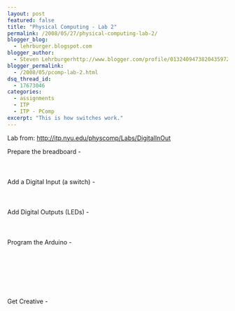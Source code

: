 ```yaml
---
layout: post
featured: false
title: "Physical Computing - Lab 2"
permalink: /2008/05/27/physical-computing-lab-2/
blogger_blog:
  - lehrburger.blogspot.com
blogger_author:
  - Steven Lehrburgerhttp://www.blogger.com/profile/01324094738204359728noreply@blogger.com
blogger_permalink:
  - /2008/05/pcomp-lab-2.html
dsq_thread_id:
  - 17673046
categories:
  - assignments
  - ITP
  - ITP - PComp
excerpt: "This is how switches work."
---
```

Lab from: <http://itp.nyu.edu/physcomp/Labs/DigitalInOut>

Prepare the breadboard -  
###### <a href="http://lehrburger.com/PComp_Labs1-2/iPhone-67.jpg"><img src="http://lehrburger.com/PComp_Labs1-2/iPhone-67.jpg" alt="" id="BLOGGER_PHOTO_ID_5205122160176868562" /></a>

Add a Digital Input (a switch) -  
###### <a href="http://lehrburger.com/PComp_Labs1-2/iPhone-69.jpg"><img src="http://lehrburger.com/PComp_Labs1-2/iPhone-69.jpg" alt="" id="BLOGGER_PHOTO_ID_5205122160176868562" /></a>

Add Digital Outputs (LEDs) -  
###### <a href="http://lehrburger.com/PComp_Labs1-2/iPhone-71.jpg"><img src="http://lehrburger.com/PComp_Labs1-2/iPhone-71.jpg" alt="" id="BLOGGER_PHOTO_ID_5205122160176868562" /></a>

Program the Arduino -  
###### <a href="http://lehrburger.com/PComp_Labs1-2/iPhone-73.jpg"><img src="http://lehrburger.com/PComp_Labs1-2/iPhone-73.jpg" alt="" id="BLOGGER_PHOTO_ID_5205122160176868562" /></a>  
###### <a href="http://lehrburger.com/PComp_Labs1-2/iPhone-74.jpg"><img src="http://lehrburger.com/PComp_Labs1-2/iPhone-74.jpg" alt="" id="BLOGGER_PHOTO_ID_5205122160176868562" /></a>  
###### <a href="http://lehrburger.com/PComp_Labs1-2/iPhone-75.jpg"><img src="http://lehrburger.com/PComp_Labs1-2/iPhone-75.jpg" alt="" id="BLOGGER_PHOTO_ID_5205122160176868562" /></a>

Get Creative -  
###### <a href="http://lehrburger.com/PComp_Labs1-2/iPhone-76.jpg"><img src="http://lehrburger.com/PComp_Labs1-2/iPhone-76.jpg" alt="" id="BLOGGER_PHOTO_ID_5205122160176868562" /></a>  
###### <a href="http://lehrburger.com/PComp_Labs1-2/iPhone-77.jpg"><img src="http://lehrburger.com/PComp_Labs1-2/iPhone-77.jpg" alt="" id="BLOGGER_PHOTO_ID_5205122160176868562" /></a>  
###### <a href="http://lehrburger.com/PComp_Labs1-2/iPhone-78.jpg"><img src="http://lehrburger.com/PComp_Labs1-2/iPhone-78.jpg" alt="" id="BLOGGER_PHOTO_ID_5205122160176868562" /></a>  
###### <a href="http://lehrburger.com/PComp_Labs1-2/iPhone-79.jpg"><img src="http://lehrburger.com/PComp_Labs1-2/iPhone-79.jpg" alt="" id="BLOGGER_PHOTO_ID_5205122160176868562" /></a>  
###### <a href="http://lehrburger.com/PComp_Labs1-2/iPhone-80.jpg"><img src="http://lehrburger.com/PComp_Labs1-2/iPhone-80.jpg" alt="" id="BLOGGER_PHOTO_ID_5205122160176868562" /></a>
